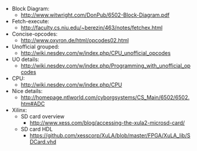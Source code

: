 - Block Diagram:
    - http://www.witwright.com/DonPub/6502-Block-Diagram.pdf
- Fetch-execute:
    - http://faculty.cs.niu.edu/~berezin/463/notes/fetchex.html
- Concise-opcodes:
    - http://www.oxyron.de/html/opcodes02.html
- Unofficial grouped:
    - http://wiki.nesdev.com/w/index.php/CPU_unofficial_opcodes
- UO details:
    - http://wiki.nesdev.com/w/index.php/Programming_with_unofficial_opcodes
- CPU:
    - http://wiki.nesdev.com/w/index.php/CPU
- Nice details:
    - http://homepage.ntlworld.com/cyborgsystems/CS_Main/6502/6502.htm#ADC
- Xilinx:
    - SD card overview
        - http://www.xess.com/blog/accessing-the-xula2-microsd-card/
    - SD card HDL
        - https://github.com/xesscorp/XuLA/blob/master/FPGA/XuLA_lib/SDCard.vhd
